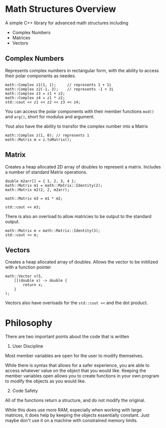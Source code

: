 # Math Structures Overview
A simple C++ library for advanced math structures including
- Complex Numbers
- Matrices
- Vectors
## Complex Numbers
Represents complex numbers in rectangular form, with the ability to access their polar components as needes.
```
math::Complex z1(1, 1);		// represents 1 + 1i
math::Complex z2(-1, 3);	// represents -1 + 3i
math::Complex z3 = z1 + z2;
math::Complex z4 = z1 * z2;
std::cout << z1 << z2 << z3 << z4;
```
You can access the polar components with their member functions `mod()` and `arg()`, short for modulus and argument.

Yout also have the ability to transfor the complex number into a Matrix
```
math::Complex z(1, 0); // represents 1
math::Matrix m = z.toMatrix();
```
## Matrix
Creates a heap allocated 2D array of doubles to represent a matrix.
Includes a number of standard Matrix operations.
```
double m2arr[] = { 1, 2, 3, 4 };
math::Matrix m1 = math::Matrix::Identity(2);
math::Matrix m2(2, 2, m2arr);

math::Matrix m3 = m1 * m2;

std::cout << m3;
```
There is also an overload to allow matricies to be output to the standard output.
```
math::Matrix m = math::Matrix::Identity(3);
std::cout << m;
```
## Vectors
Creates a heap allocated array of doubles. 
Allows the vector to be initilized with a function pointer
```
math::Vector v(5, 
	[](double x) -> double { 
		return x; 
	}
);
```
Vectors also have overloads for the `std::cout <<` and the dot product.
# Philosophy
There are two important points about the code that is written
1. User Discipline

Most member variables are open for the user to modify themselves.

While there is syntax that allows for a safer experience, you are able to access whatever value on the object that you would like. 
Keeping the member variables open allows you to create functions in your own program to modify the objects as you would like.

2. Code Safety

All of the functions return a structure, and do not modify the original.

While this does use more RAM, especially when working with large matrices, it does help by keeping the objects essentially constant.
Just maybe don't use it on a machine with constrained memory limits.
